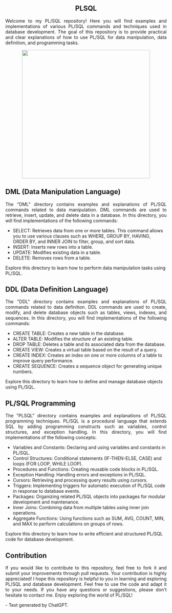 <section>
    <h1 align="center">PLSQL</h1>
    <p align="justify">Welcome to my PL/SQL repository! Here you will find examples and implementations of various PL/SQL commands and techniques used in database development. The goal of this repository is to provide practical and clear explanations of how to use PL/SQL for data manipulation, data definition, and programming tasks.</p>
    <div align="center">
        <img width=400hr src="https://github.com/MyNameIsGustavo/PLSQL/assets/87160095/3d4f83b4-2989-43c1-a40c-597211b693ff">
    </div>
</section>

<section>
    <h2>DML (Data Manipulation Language)</h2>
    <p align="justify">The "DML" directory contains examples and explanations of PL/SQL commands related to data manipulation. DML commands are used to retrieve, insert, update, and delete data in a database. In this directory, you will find implementations of the following commands:
    <ul>
        <li>SELECT: Retrieves data from one or more tables. This command allows you to use various clauses such as WHERE, GROUP BY, HAVING, ORDER BY, and INNER JOIN to filter, group, and sort data.</li>
        <li>INSERT: Inserts new rows into a table.</li>
        <li>UPDATE: Modifies existing data in a table.</li>
        <li>DELETE: Removes rows from a table.</li>
    </ul>
    Explore this directory to learn how to perform data manipulation tasks using PL/SQL.</p>
</section>

<section>
    <h2>DDL (Data Definition Language)</h2>
    <p align="justify">The "DDL" directory contains examples and explanations of PL/SQL commands related to data definition. DDL commands are used to create, modify, and delete database objects such as tables, views, indexes, and sequences. In this directory, you will find implementations of the following commands:
    <ul>
        <li>CREATE TABLE: Creates a new table in the database.</li>
        <li>ALTER TABLE: Modifies the structure of an existing table.</li>
        <li>DROP TABLE: Deletes a table and its associated data from the database.</li>
        <li>CREATE VIEW: Creates a virtual table based on the result of a query.</li>
        <li>CREATE INDEX: Creates an index on one or more columns of a table to improve query performance.</li>
        <li>CREATE SEQUENCE: Creates a sequence object for generating unique numbers.</li>
    </ul>
    Explore this directory to learn how to define and manage database objects using PL/SQL.</p>
</section>

<section>
    <h2>PL/SQL Programming</h2>
    <p align="justify">The "PLSQL" directory contains examples and explanations of PL/SQL programming techniques. PL/SQL is a procedural language that extends SQL by adding programming constructs such as variables, control structures, and exception handling. In this directory, you will find implementations of the following concepts:
    <ul>
        <li>Variables and Constants: Declaring and using variables and constants in PL/SQL.</li>
        <li>Control Structures: Conditional statements (IF-THEN-ELSE, CASE) and loops (FOR LOOP, WHILE LOOP).</li>
        <li>Procedures and Functions: Creating reusable code blocks in PL/SQL.</li>
        <li>Exception Handling: Handling errors and exceptions in PL/SQL.</li>
        <li>Cursors: Retrieving and processing query results using cursors.</li>
        <li>Triggers: Implementing triggers for automatic execution of PL/SQL code in response to database events.</li>
        <li>Packages: Organizing related PL/SQL objects into packages for modular development and maintenance.</li>
        <li>Inner Joins: Combining data from multiple tables using inner join operations.</li>
        <li>Aggregate Functions: Using functions such as SUM, AVG, COUNT, MIN, and MAX to perform calculations on groups of rows.</li>
    </ul>
    Explore this directory to learn how to write efficient and structured PL/SQL code for database development.</p>
</section>

<section>
    <h2>Contribution</h2>
    <p align="justify">If you would like to contribute to this repository, feel free to fork it and submit your improvements through pull requests. Your contribution is highly appreciated!
    I hope this repository is helpful to you in learning and exploring PL/SQL and database development. Feel free to use the code and adapt it to your needs. If you have any questions or suggestions, please don't hesitate to contact me.
    Enjoy exploring the world of PL/SQL!</p>
    <p>- Text generated by ChatGPT.</p>
</section>

